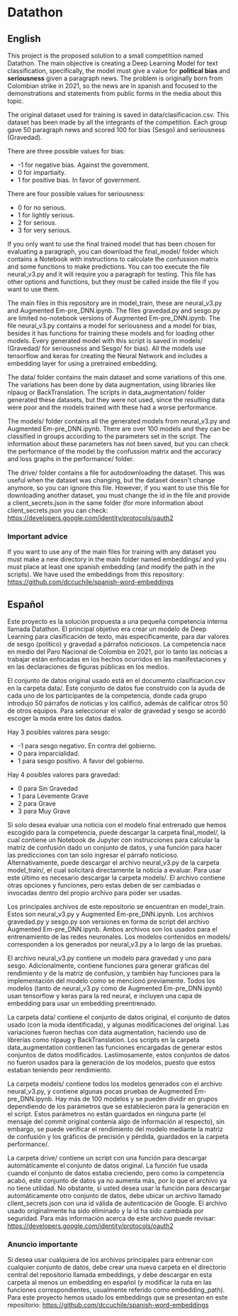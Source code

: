 # Datathon

## English

This project is the proposed solution to a small competitiion named Datathon. The main objective is creating a Deep Learning Model for text classification, specifically, the model must give a value for **political bias** and **seriousness** given a paragraph news.
The problem is originally born from Colombian strike in 2021, so the news are in spanish and focused to the demonstrations and statements from public forms in the media about this topic.

The original dataset used for training is saved in data/clasificacion.csv. This dataset has been made by all the integrants of the competition. Each group gave 50 paragraph news and scored 100 for bias (Sesgo) and seriousness (Gravedad). 

There are three possible values for bias:
* -1 for negative bias. Against the government.
* 0 for impartiaity.
* 1 for positive bias. In favor of government.

There are four possible values for seriousness:
* 0 for no serious.
* 1 for lightly serious.
* 2 for serious.
* 3 for very serious.

If you only want to use the final trained model that has been chosen for evaluating a paragraph, you can download the final_model/ folder which contains a Notebook with instructions to calculate the confussion matrix and some functions to make predictions. You can too execute the file neural_v3.py and it will require you a paragraph for testing. This file has other options and functions, but they must be called inside the file if you want to use them.

The main files in this repository are in model_train, these are neural_v3.py and Augmented Em-pre_DNN.ipynb. The files gravedad.py and sesgo.py are limited no-notebook versions of Augmented Em-pre_DNN.ipynb.
The file neural_v3.py contains a model for seriousness and a model for bias, besides it has functions for training these models and for loading other models. Every generated model with this script is saved in models/ (Gravedad/ for seriousness and Sesgo/ for bias).
All the models use tensorflow and keras for creating the Neural Network and includes a embedding layer for using a pretrained embedding.

The data/ folder contains the main dataset and some variations of this one. The variations has been done by data augmentation, using libraries like nlpaug or BackTranslation. The scripts in data_augmentation/ folder generated these datasets, but they were not used, since the resulting data were poor and the models trained with these had a worse performance.

The models/ folder contains all the generated models from neural_v3.py and Augmented Em-pre_DNN.ipynb. There are over 100 models and they can be classified in groups according to the parameters set in the script. The information about these parameters has not been saved, but you can check the performance of the model by the confussion matrix and the accuracy and loss graphs in the performance/ folder.

The drive/ folder contains a file for autodownloading the dataset. This was useful when the dataset was changing, but the dataset doesn't change anymore, so you can ignore this file. However, if you want to use this file for downloading another dataset, you must change the id in the file and provide a client_secrets.json in the same folder (for more information about client_secrets.json you can check: https://developers.google.com/identity/protocols/oauth2


### Important advice
If you want to use any of the main files for training with any dataset you must make a new directory in the main folder named embeddings/ and you must place at least one spanish embedding (and modify the path in the scripts). We have used the embeddings from this repository: https://github.com/dccuchile/spanish-word-embeddings


## Español

Este proyecto es la solución propuesta a una pequeña competencia interna llamada Datathon. El principal objetivo era crear un modelo de Deep Learning para clasificación de texto, más específicamente, para dar valores de sesgo (político) y gravedad a párrafos noticiosos.
La competencia nace en medio del Paro Nacional de Colombia en 2021, por lo tanto las noticias a trabajar están enfocadas en los hechos ocurridos en las manifestaciones y en las declaraciones de figuras públicas en los medios.

El conjunto de datos original usado está en el documento clasificacion.csv en la carpeta data/. Este conjunto de datos fue construido con la ayuda de cada uno de los participantes de la competencia, donde cada grupo introdujo 50 párrafos de noticias y los calificó, además de calificar otros 50 de otros equipos. Para seleccionar el valor de gravedad y sesgo se acordó escoger la moda entre los datos dados.

Hay 3 posibles valores para sesgo:
* -1 para sesgo negativo. En contra del gobierno.
* 0 para imparcialidad.
* 1 para sesgo positivo. A favor del gobierno.

Hay 4 posibles valores para gravedad:
* 0 para Sin Gravedad
* 1 para Levemente Grave
* 2 para Grave
* 3 para Muy Grave

Si solo desea evaluar una noticia con el modelo final entrenado que hemos escogido para la competencia, puede descargar la carpeta final_model/, la cual contiene un Notebook de Jupyter con instrucciones para calcular la matriz de confusión dado un conjunto de datos, y una función para hacer las predicciones con tan solo ingresar el párrafo noticioso. Alternativamente, puede descargar el archivo neural_v3.py de la carpeta model_train/, el cual solicitará directamente la noticia a evaluar. Para usar este último es necesario descargar la carpeta models/. El archivo contiene otras opciones y funciones, pero estas deben de ser cambiadas o invocadas dentro del propio archivo para poder ser usadas.

Los principales archivos de este repositorio se encuentran en model_train. Estos son neural_v3.py y Augmented Em-pre_DNN.ipynb. Los archivos gravedad.py y sesgo.py son versiones en forma de script del archivo Augmented Em-pre_DNN.ipynb. Ambos archivos son los usados para el entrenamiento de las redes neuronales. Los modelos contenidos en models/ corresponden a los generados por neural_v3.py a lo largo de las pruebas.

El archivo neural_v3.py contiene un modelo para gravedad y uno para sesgo. Adicionalmente, contiene funciones para generar gráficas del rendimiento y de la matriz de confusión, y también hay funciones para la implementación del modelo como se mencionó previamente.
Todos los modelos (tanto de neural_v3.py como de Augmented Em-pre_DNN.ipynb) usan tensorflow y keras para la red neural, e incluyen una capa de embedding para usar un embedding preentrenado.

La carpeta data/ contiene el conjunto de datos original, el conjunto de datos usado (con la moda identificada), y algunas modificaciones del original. Las variaciones fueron hechas con data augmentation, haciendo uso de librerías como nlpaug y BackTranslation. Los scripts en la carpeta data_augmentation contienen las funciones encargadas de generar estos conjuntos de datos modificados. Lastimosamente, estos conjuntos de datos no fueron usados para la generación de los modelos, puesto que estos estaban teniendo peor rendimiento.

La carpeta models/ contiene todos los modelos generados con el archivo neural_v3.py, y contiene algunas pocas pruebas de Augmented Em-pre_DNN.ipynb. Hay más de 100 modelos y se pueden dividir en grupos dependiendo de los parámetros que se establecieron para la generación en el script. Estos parámetros no están guardados en ninguna parte (el mensaje del commit original contenía algo de información al respecto), sin embargo, se puede verificar el rendimiento del modelo mediante la matriz de confusión y los gráficos de precisión y pérdida, guardados en la carpeta performance/.

La carpeta drive/ contiene un script con una función para descargar automáticamente el conjunto de datos original. La función fue usada cuando el conjunto de datos estaba creciendo, pero como la competencia acabó, este conjunto de datos ya no aumenta más, por lo que el archivo ya no tiene utilidad. No obstante, si usted desea usar la función para descargar automáticamente otro conjunto de datos, debe ubicar un archivo llamado client_secrets.json con una id válida de autenticación de Google. El archivo usado originalmente ha sido eliminado y la id ha sido cambiada por seguridad. Para más información acerca de este archivo puede revisar: https://developers.google.com/identity/protocols/oauth2


### Anuncio importante
Si desea usar cualquiera de los archivos principales para entrenar con cualquier conjunto de datos, debe crear una nueva carpeta en el directorio central del repositorio llamada embeddings, y debe descargar en esta carpeta al menos un embedding en español (y modificar la ruta en las funciones correspondientes, usualmente referido como embedding_path). Para este proyecto hemos usado los embeddings que se presentan en este repositorio: https://github.com/dccuchile/spanish-word-embeddings
